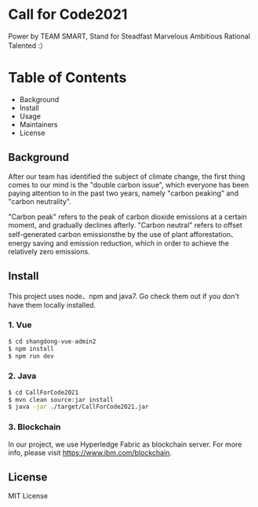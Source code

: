 # Call for Code2021 
Power by TEAM SMART, Stand for Steadfast Marvelous Ambitious Rational Talented :）

# Table of Contents
* Background 
* Install
* Usage
* Maintainers
* License

## Background
After our team has identified the subject of climate change, the first thing comes to our mind is the "double carbon issue", which everyone has been paying attention to in the past two years, namely "carbon peaking" and "carbon neutrality".  

"Carbon peak" refers to the peak of carbon dioxide emissions at a certain moment, and gradually declines afterly. "Carbon neutral" refers to offset self-generated carbon emissionsthe by the use of plant afforestation、energy saving and emission reduction, which in order to achieve the relatively zero emissions.

## Install
This project uses node、npm and java7. Go check them out if you don't have them locally installed.
### 1. Vue
```bash
$ cd shangdong-vue-admin2
$ npm install
$ npm run dev
```

### 2. Java
```bash
$ cd CallForCode2021
$ mvn clean source:jar install
$ java -jar ./target/CallForCode2021.jar
```

### 3. Blockchain
In our project, we use Hyperledge Fabric as blockchain server. For more info, please visit https://www.ibm.com/blockchain.

## License
MIT License

